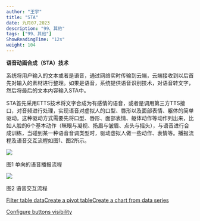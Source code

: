```yaml
---
author: "王宇"
title: "STA"
date: 九月07,2023
description: "99、其他"
tags: ["99、其他"]
ShowReadingTime: "12s"
weight: 104
---
```

****语音动画合成（STA）技术****

系统将用户输入的文本或者是语音，通过网络实时传输到云端，云端接收到以后首先对输入的素材进行整理。如果是语音，系统提供语音识别技术，对语音转文字，然后将最后的文本内容输入STA中。

STA首先采用ETTS技术将文字合成为有感情的语音，或者是调用第三方TTS接口，对音频进行处理，实现语音对虚拟人的口型、唇形以及面部表情、躯体的简单驱动。这种驱动方式需要先将口型、唇形、面部表情、躯体动作等动作列出来，比如人脸的6个基本动作（眯眼与凝视、扬眉与皱眉、点头与摇头），与语音进行合成训练，当碰到某一种语音音调类型时，驱动虚拟人做一些动作、表情等。播报流程及语音交互流程如图1、图2所示。

![](https://nimg.ws.126.net/?url=http%3A%2F%2Fdingyue.ws.126.net%2F2023%2F0805%2F04f795a1j00ryweow000zd200k1008bg00it007s.jpg&thumbnail=660x2147483647&quality=80&type=jpg)

图1 单向的语音播报流程

![](https://nimg.ws.126.net/?url=http%3A%2F%2Fdingyue.ws.126.net%2F2023%2F0805%2F3cce8249j00ryweox000yd200u0007hg00it004o.jpg&thumbnail=660x2147483647&quality=80&type=jpg)

图2 语音交互流程

[Filter table data](#)[Create a pivot table](#)[Create a chart from data series](#)

[Configure buttons visibility](/users/tfac-settings.action)